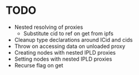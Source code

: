 TODO
====

* Nested resolving of proxies
    - Substitute cid to ref on get from ipfs
* Cleanup type declarations around ICid and cids
* Throw on accessing data on unloaded proxy
* Creating nodes with nested IPLD proxies
* Setting nodes with nested IPLD proxies
* Recurse flag on get
